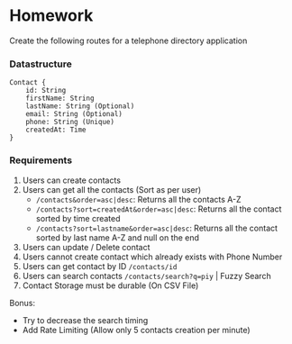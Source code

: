 # Homework

Create the following routes for a telephone directory application

### Datastructure

```
Contact {
    id: String
    firstName: String
    lastName: String (Optional)
    email: String (Optional)
    phone: String (Unique)
    createdAt: Time
}
```

### Requirements

1. Users can create contacts
2. Users can get all the contacts (Sort as per user)
   - `/contacts&order=asc|desc`: Returns all the contacts A-Z
   - `/contacts?sort=createdAt&order=asc|desc`: Returns all the contact sorted by time created
   - `/contacts?sort=lastname&order=asc|desc`: Returns all the contact sorted by last name A-Z and null on the end
3. Users can update / Delete contact
4. Users cannot create contact which already exists with Phone Number
5. Users can get contact by ID `/contacts/id`
6. Users can search contacts `/contacts/search?q=piy` | Fuzzy Search
7. Contact Storage must be durable (On CSV File)

Bonus:

- Try to decrease the search timing
- Add Rate Limiting (Allow only 5 contacts creation per minute)